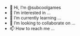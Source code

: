 - 👋 Hi, I’m @subcoolgames
- 👀 I’m interested in ...
- 🌱 I’m currently learning ...
- 💞️ I’m looking to collaborate on ...
- 📫 How to reach me ...

<!---
subcoolgames/subcoolgames is a ✨ special ✨ repository because its `README.md` (this file) appears on your GitHub profile.
You can click the Preview link to take a look at your changes.
--->
